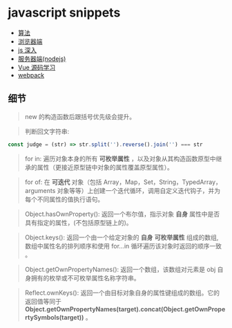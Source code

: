 # javascript snippets

- [算法](algorithms)
- [浏览器端](browser)
- [js 深入](deep)
- [服务器端(nodejs)](node)
- [Vue 源码学习](vue)
- [webpack](webpack)

## 细节

> new 的构造函数后跟括号优先级会提升。

> 判断回文字符串:
```js
const judge = (str) => str.split('').reverse().join('') === str
```````

> for in:
遍历对象本身的所有 **可枚举属性** ，以及对象从其构造函数原型中继承的属性（更接近原型链中对象的属性覆盖原型属性）。

> for of:
在 **可迭代** 对象（包括 Array，Map，Set，String，TypedArray，arguments 对象等等）上创建一个迭代循环，调用自定义迭代钩子，并为每个不同属性的值执行语句。

> Object.hasOwnProperty():
返回一个布尔值，指示对象 **自身** 属性中是否具有指定的属性，(不包括原型链上的)。

> Object.keys():
返回一个由一个给定对象的 **自身** **可枚举属性** 组成的数组, 数组中属性名的排列顺序和使用 for...in 循环遍历该对象时返回的顺序一致 。

> Object.getOwnPropertyNames(): 返回一个数组，该数组对元素是 obj 自身拥有的枚举或不可枚举属性名称字符串。

> Reflect.ownKeys(): 返回一个由目标对象自身的属性键组成的数组。它的返回值等同于 **Object.getOwnPropertyNames(target).concat(Object.getOwnPropertySymbols(target))** 。
